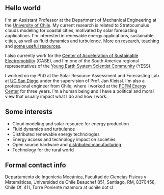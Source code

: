 ## Hello world
I'm an Assistant Professor at the Department of Mechanical Engineering at the [University of Chile](http://www.dimec.uchile.cl). My current research is related to Stratocumulus clouds modeling for coastal cities, motivated by solar forecasting applications. I'm interested in renewable energy applications, sustainable cities, as well as fluid dynamics and turbulence. [More on research](research.md), [teaching](teaching.md) and [some useful resources](resources.md).

I also currently work for the [Center of Acceleration of Sustainable Electromobility](https://centroelectromovilidad.cl/) (CASE), and I'm one of the South America regional representatives of the [Young Earth System Scientist Community](https://www.yess-community.org/aboutus/structure/regional-representatives/) (YESS).

I worked on my PhD at the Solar Resource Assessment and Forecasting Lab at [UC San Diego](http://solar.ucsd.edu) under the supervision of Prof. Jan Kleissl. I'm also a professional engineer from Chile, where I worked at the [FCFM Energy Center](http://www.centroenergia.cl) for three years. I'm a human being and I have a political and moral view that usually impact what I do and how I work.

## Some interests
* Cloud modeling and solar resource for energy production
* Fluid dynamics and turbulence
* Distributed renewable energy technologies
* Energy access and technology impact on societies
* Open source hardware and [distributed manufacturing](https://medium.com/@monicazamoraz/the-time-for-distributed-manufacturing-c2bb52817c3c)
* Technology for the rural world

 ## Formal contact info
Departamento de Ingeniería Mecánica, Facultad de Ciencias Físicas y Matemáticas, Universidad de Chile
Beauchef 851, Santiago, RM, 8370458, Chile
Of. 411, Torre Poniente
mzamora at uchile dot cl


